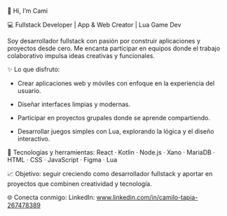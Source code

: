 👋 Hi, I’m Cami

💻 Fullstack Developer | App & Web Creator | Lua Game Dev

Soy desarrollador fullstack con pasión por construir aplicaciones y proyectos desde cero. Me encanta participar en equipos donde el trabajo colaborativo impulsa ideas creativas y funcionales.

✨ Lo que disfruto:

- Crear aplicaciones web y móviles con enfoque en la experiencia del usuario.

- Diseñar interfaces limpias y modernas.

- Participar en proyectos grupales donde se aprende compartiendo.

- Desarrollar juegos simples con Lua, explorando la lógica y el diseño interactivo.

🧠 Tecnologías y herramientas:
React · Kotlin · Node.js · Xano · MariaDB · HTML · CSS · JavaScript · Figma · Lua

📈 Objetivo: seguir creciendo como desarrollador fullstack y aportar en proyectos que combinen creatividad y tecnología.

🌐 Conecta conmigo:
LinkedIn: www.linkedin.com/in/camilo-tapia-267478389
